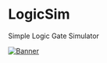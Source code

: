 # LogicSim
Simple Logic Gate Simulator

[![Banner](https://github.com/user-attachments/assets/971fa842-ff7f-4e26-8c54-7800024e1e82)](https://parven.itch.io/logic-sim)
